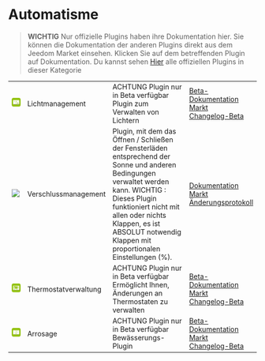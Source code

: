 
# Automatisme


>**WICHTIG**
>Nur offizielle Plugins haben ihre Dokumentation hier. Sie können die Dokumentation der anderen Plugins direkt aus dem Jeedom Market einsehen. Klicken Sie auf dem betreffenden Plugin auf Dokumentation.
>Du kannst sehen [Hier](https://market.jeedom.com/index.php?v=d&p=market&type=plugin&categorie=automatisation) alle offiziellen Plugins in dieser Kategorie


| | | | |
|--- | --- | --- | ---|
|<img src="lightmanager/beta/lightmanager_icon.png" class="pluginLogo" width="100" />|Lichtmanagement|ACHTUNG Plugin nur in Beta verfügbar<br/>Plugin zum Verwalten von Lichtern|[Beta-Dokumentation](lightmanager/beta/index.md)<br/>[Markt](https://market.jeedom.com/index.php?v=d&p=market_display&id=4199)<br/>[Changelog-Beta](lightmanager/beta/changelog.md)|
|<img src="sunshutter/sunshutter_icon.png" class="pluginLogo" width="100" />|Verschlussmanagement|Plugin, mit dem das Öffnen / Schließen der Fensterläden entsprechend der Sonne und anderen Bedingungen verwaltet werden kann. WICHTIG : Dieses Plugin funktioniert nicht mit allen oder nichts Klappen, es ist ABSOLUT notwendig Klappen mit proportionalen Einstellungen (%).|[Dokumentation](sunshutter/index.md)<br/>[Markt](https://market.jeedom.com/index.php?v=d&p=market_display&id=3793)<br/>[Änderungsprotokoll](sunshutter/changelog.md)|
|<img src="thermostatmanager/beta/thermostatmanager_icon.png" class="pluginLogo" width="100" />|Thermostatverwaltung|ACHTUNG Plugin nur in Beta verfügbar<br/>Ermöglicht Ihnen, Änderungen an Thermostaten zu verwalten|[Beta-Dokumentation](thermostatmanager/beta/index.md)<br/>[Markt](https://market.jeedom.com/index.php?v=d&p=market_display&id=4200)<br/>[Changelog-Beta](thermostatmanager/beta/changelog.md)|
|<img src="watering/beta/watering_icon.png" class="pluginLogo" width="100" />|Arrosage|ACHTUNG Plugin nur in Beta verfügbar<br/>Bewässerungs-Plugin|[Beta-Dokumentation](watering/beta/index.md)<br/>[Markt](https://market.jeedom.com/index.php?v=d&p=market_display&id=4198)<br/>[Changelog-Beta](watering/beta/changelog.md)|
